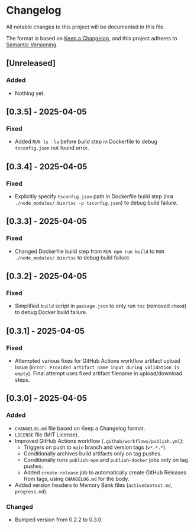 # Changelog

All notable changes to this project will be documented in this file.

The format is based on [Keep a Changelog](https://keepachangelog.com/en/1.0.0/),
and this project adheres to [Semantic Versioning](https://semver.org/spec/v2.0.0.html).
## [Unreleased]

### Added
- Nothing yet.

## [0.3.5] - 2025-04-05

### Fixed
- Added `RUN ls -la` before build step in Dockerfile to debug `tsconfig.json` not found error.

## [0.3.4] - 2025-04-05

### Fixed
- Explicitly specify `tsconfig.json` path in Dockerfile build step (`RUN ./node_modules/.bin/tsc -p tsconfig.json`) to debug build failure.

## [0.3.3] - 2025-04-05

### Fixed
- Changed Dockerfile build step from `RUN npm run build` to `RUN ./node_modules/.bin/tsc` to debug build failure.

## [0.3.2] - 2025-04-05

### Fixed
- Simplified `build` script in `package.json` to only run `tsc` (removed `chmod`) to debug Docker build failure.

## [0.3.1] - 2025-04-05

### Fixed
- Attempted various fixes for GitHub Actions workflow artifact upload issue (`Error: Provided artifact name input during validation is empty`). Final attempt uses fixed artifact filename in upload/download steps.

## [0.3.0] - 2025-04-05

### Added
- `CHANGELOG.md` file based on Keep a Changelog format.
- `LICENSE` file (MIT License).
- Improved GitHub Actions workflow (`.github/workflows/publish.yml`):
  - Triggers on push to `main` branch and version tags (`v*.*.*`).
  - Conditionally archives build artifacts only on tag pushes.
  - Conditionally runs `publish-npm` and `publish-docker` jobs only on tag pushes.
  - Added `create-release` job to automatically create GitHub Releases from tags, using `CHANGELOG.md` for the body.
- Added version headers to Memory Bank files (`activeContext.md`, `progress.md`).

### Changed
- Bumped version from 0.2.2 to 0.3.0.
